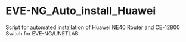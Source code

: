 # EVE-NG_Auto_install_Huawei
Script for automated installation of Huawei NE40 Router and CE-12800 Switch for EVE-NG/UNETLAB.
